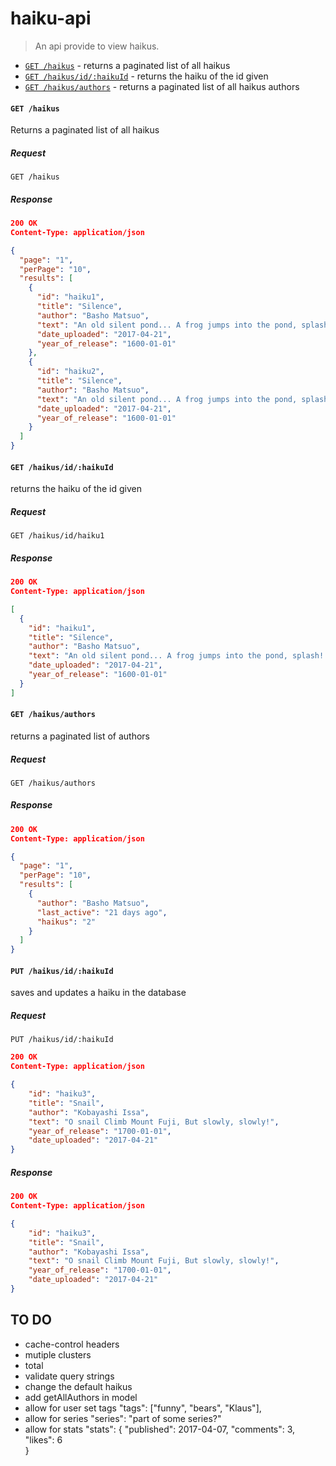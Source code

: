 # haiku-api

> An api provide to view haikus.

* [`GET /haikus`](#-get-haikus-) - returns a paginated list of all haikus
* [`GET /haikus/id/:haikuId`](#-get-haikus-id-haikuId) - returns the haiku of the id given
* [`GET /haikus/authors`](#-get-authors) - returns a paginated list of all haikus authors

#### `GET /haikus`
Returns a paginated list of all haikus

##### Request
```HTTP
GET /haikus
```

##### Response
```JSON
200 OK
Content-Type: application/json

{
  "page": "1",
  "perPage": "10",
  "results": [
    {
      "id": "haiku1",
      "title": "Silence",
      "author": "Basho Matsuo",
      "text": "An old silent pond... A frog jumps into the pond, splash! Silence again.",
      "date_uploaded": "2017-04-21",
      "year_of_release": "1600-01-01"
    },
    {
      "id": "haiku2",
      "title": "Silence",
      "author": "Basho Matsuo",
      "text": "An old silent pond... A frog jumps into the pond, splash! Silence again.",
      "date_uploaded": "2017-04-21",
      "year_of_release": "1600-01-01"
    }
  ]
}

```

#### `GET /haikus/id/:haikuId`
returns the haiku of the id given

##### Request
```HTTP
GET /haikus/id/haiku1
```

##### Response
```JSON
200 OK
Content-Type: application/json

[
  {
    "id": "haiku1",
    "title": "Silence",
    "author": "Basho Matsuo",
    "text": "An old silent pond... A frog jumps into the pond, splash! Silence again.",
    "date_uploaded": "2017-04-21",
    "year_of_release": "1600-01-01"
  }
]

```

#### `GET /haikus/authors`
returns a paginated list of authors

##### Request
```HTTP
GET /haikus/authors
```

##### Response
```JSON
200 OK
Content-Type: application/json

{
  "page": "1",
  "perPage": "10",
  "results": [
    {
      "author": "Basho Matsuo",
      "last_active": "21 days ago",
      "haikus": "2"
    }
  ]
}

```

#### `PUT /haikus/id/:haikuId`
saves and updates a haiku in the database

##### Request
```HTTP
PUT /haikus/id/:haikuId
```
```JSON
200 OK
Content-Type: application/json

{
    "id": "haiku3",
    "title": "Snail",
    "author": "Kobayashi Issa",
    "text": "O snail Climb Mount Fuji, But slowly, slowly!",
    "year_of_release": "1700-01-01",
    "date_uploaded": "2017-04-21"
}

```

##### Response
```JSON
200 OK
Content-Type: application/json

{
    "id": "haiku3",
    "title": "Snail",
    "author": "Kobayashi Issa",
    "text": "O snail Climb Mount Fuji, But slowly, slowly!",
    "year_of_release": "1700-01-01",
    "date_uploaded": "2017-04-21"
}

```

## TO DO

* cache-control headers
* mutiple clusters
* total
* validate query strings
* change the default haikus
* add getAllAuthors in model
* allow for user set tags "tags": ["funny", "bears", "Klaus"],
* allow for series "series": "part of some series?"
* allow for stats "stats": {
                              "published": 2017-04-07,
                              "comments": 3,
                              "likes": 6   
                           }
